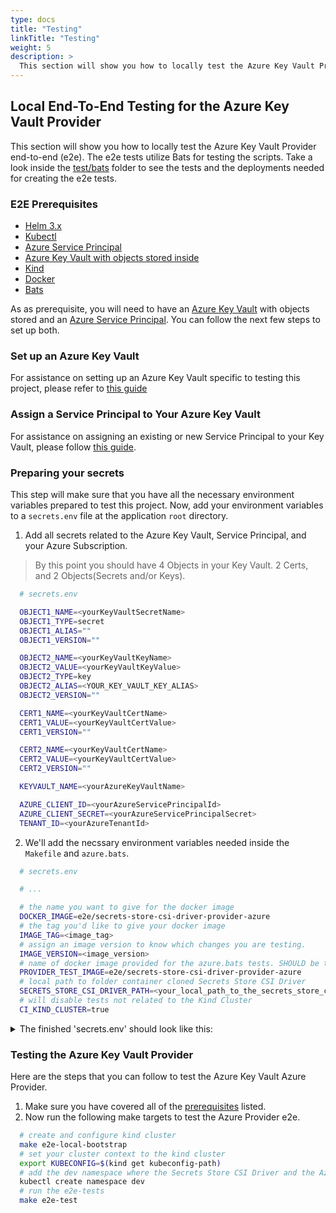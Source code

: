 ```yaml
---
type: docs
title: "Testing"
linkTitle: "Testing"
weight: 5
description: >
  This section will show you how to locally test the Azure Key Vault Provider end-to-end (e2e)
---
```


## Local End-To-End Testing for the Azure Key Vault Provider

This section will show you how to locally test the Azure Key Vault Provider end-to-end (e2e). The e2e tests utilize Bats for testing the scripts. Take a look inside the [test/bats](/test/bats) folder to see the tests and the deployments needed for creating the e2e tests.

### E2E Prerequisites

- [Helm 3.x](https://helm.sh/)
- [Kubectl](https://kubernetes.io/docs/tasks/tools/install-kubectl/)
- [Azure Service Principal](https://docs.microsoft.com/en-us/cli/azure/create-an-azure-service-principal-azure-cli?view=azure-cli-latest)
- [Azure Key Vault with objects stored inside](https://docs.microsoft.com/en-us/azure/key-vault/key-vault-manage-with-cli2)
- [Kind](https://kind.sigs.k8s.io/docs/user/quick-start/)
- [Docker](https://docs.docker.com/get-started/)
- [Bats](https://github.com/bats-core/bats-core)

As as prerequisite, you will need to have an [Azure Key Vault](https://docs.microsoft.com/en-us/azure/key-vault/key-vault-manage-with-cli2) with objects stored and an [Azure Service Principal](https://docs.microsoft.com/en-us/cli/azure/create-an-azure-service-principal-azure-cli?view=azure-cli-latest). You can follow the next few steps to set up both.

### Set up an Azure Key Vault

For assistance on setting up an Azure Key Vault specific to testing this project, please refer to [this guide](/docs/setup-keyvault.md)

### Assign a Service Principal to Your Azure Key Vault

For assistance on assigning an existing or new Service Principal to your Key Vault, please follow [this guide](/docs/service-principal-mode.md).

### Preparing your secrets

This step will make sure that you have all the necessary environment variables prepared to test this project. Now, add your environment variables to a `secrets.env` file at the application `root` directory.

1. Add all secrets related to the Azure Key Vault, Service Principal, and your Azure Subscription.

> By this point you should have 4 Objects in your Key Vault. 2 Certs, and 2 Objects(Secrets and/or Keys).

```bash
  # secrets.env

  OBJECT1_NAME=<yourKeyVaultSecretName>
  OBJECT1_TYPE=secret
  OBJECT1_ALIAS=""
  OBJECT1_VERSION=""

  OBJECT2_NAME=<yourKeyVaultKeyName>
  OBJECT2_VALUE=<yourKeyVaultKeyValue>
  OBJECT2_TYPE=key
  OBJECT2_ALIAS=<YOUR_KEY_VAULT_KEY_ALIAS>
  OBJECT2_VERSION=""

  CERT1_NAME=<yourKeyVaultCertName>
  CERT1_VALUE=<yourKeyVaultCertValue>
  CERT1_VERSION=""

  CERT2_NAME=<yourKeyVaultCertName>
  CERT2_VALUE=<yourKeyVaultCertValue>
  CERT2_VERSION=""

  KEYVAULT_NAME=<yourAzureKeyVaultName>

  AZURE_CLIENT_ID=<yourAzureServicePrincipalId>
  AZURE_CLIENT_SECRET=<yourAzureServicePrincipalSecret>
  TENANT_ID=<yourAzureTenantId>
```

2. We'll add the necssary environment variables needed inside the `Makefile` and `azure.bats`.

```bash
  # secrets.env

  # ...

  # the name you want to give for the docker image
  DOCKER_IMAGE=e2e/secrets-store-csi-driver-provider-azure
  # the tag you'd like to give your docker image
  IMAGE_TAG=<image_tag>
  # assign an image version to know which changes you are testing.
  IMAGE_VERSION=<image_version>
  # name of docker image provided for the azure.bats tests. SHOULD be the same as DOCKER_IMAGE
  PROVIDER_TEST_IMAGE=e2e/secrets-store-csi-driver-provider-azure
  # local path to folder container cloned Secrets Store CSI Driver
  SECRETS_STORE_CSI_DRIVER_PATH=<your_local_path_to_the_secrets_store_csi_driver>
  # will disable tests not related to the Kind Cluster
  CI_KIND_CLUSTER=true
```
<details>
  <summary>The finished 'secrets.env' should look like this:</summary>
  <p>

    OBJECT1_NAME=<yourKeyVaultSecretName>
    OBJECT1_TYPE=secret
    OBJECT1_ALIAS=""
    OBJECT1_VERSION=""

    OBJECT2_NAME=<yourKeyVaultKeyName>
    OBJECT2_VALUE=<yourKeyVaultKeyValue>
    OBJECT2_TYPE=key
    OBJECT2_ALIAS=<YOUR_KEY_VAULT_KEY_ALIAS>
    OBJECT2_VERSION=""

    CERT1_NAME=<yourKeyVaultCertName>
    CERT1_VALUE=<yourKeyVaultCertValue>
    CERT1_VERSION=""

    CERT2_NAME=<yourKeyVaultCertName>
    CERT2_VALUE=<yourKeyVaultCertValue>
    CERT2_VERSION=""

    KEYVAULT_NAME=<yourAzureKeyVaultName>

    AZURE_CLIENT_ID=<yourAzureServicePrincipalId>
    AZURE_CLIENT_SECRET=<yourAzureServicePrincipalSecret>
    TENANT_ID=<yourAzureTenantId>

    DOCKER_IMAGE=e2e/secrets-store-csi-driver-provider-azure
    IMAGE_TAG=<image_tag>
    IMAGE_VERSION=<image_version>
    PROVIDER_TEST_IMAGE=e2e/secrets-store-csi-driver-provider-azure
    SECRETS_STORE_CSI_DRIVER_PATH=<your_local_path_to_the_secrets_store_csi_driver>
    CI_KIND_CLUSTER=true
  </p>
</details>

### Testing the Azure Key Vault Provider

Here are the steps that you can follow to test the Azure Key Vault Azure Provider.

1. Make sure you have covered all of the [prerequisites](#e2e-prerequisites) listed.
2. Now run the following make targets to test the Azure Provider e2e.

```bash
  # create and configure kind cluster
  make e2e-local-bootstrap
  # set your cluster context to the kind cluster
  export KUBECONFIG=$(kind get kubeconfig-path)
  # add the dev namespace where the Secrets Store CSI Driver and the Azure Provider will be deployed
  kubectl create namespace dev
  # run the e2e-tests
  make e2e-test
```
